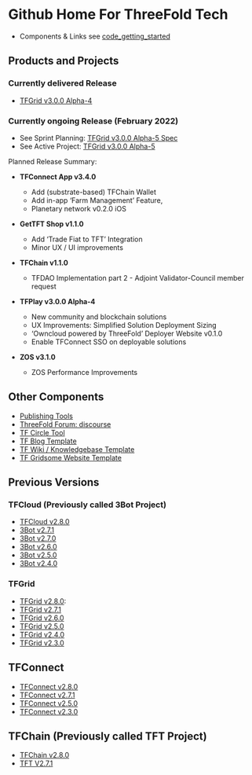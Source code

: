 # Github Home For ThreeFold Tech

- Components & Links see [code_getting_started](code_getting_started.md)

## Products and Projects

### Currently delivered Release

- [TFGrid v3.0.0 Alpha-4](https://github.com/threefoldtech/home/blob/master/wiki/products/v3/tfgrid_3.0.0_alpha4.md)

### Currently ongoing Release (February 2022)

- See Sprint Planning: [TFGrid v3.0.0 Alpha-5 Spec](https://github.com/threefoldtech/home/blob/master/wiki/v3specs/v3_alpha5.md)
- See Active Project: [TFGrid v3.0.0 Alpha-5](https://github.com/threefoldtech/home/projects/6)

Planned Release Summary:

  - **TFConnect App v3.4.0**
    - Add (substrate-based) TFChain Wallet
    - Add in-app ‘Farm Management’ Feature, 
    - Planetary network v0.2.0 iOS
    
  - **GetTFT Shop v1.1.0** 
    - Add ‘Trade Fiat to TFT’ Integration
    - Minor UX / UI improvements
    
  - **TFChain v1.1.0**
    - TFDAO Implementation part 2 - Adjoint Validator-Council member request
    
  - **TFPlay v3.0.0 Alpha-4**
    - New community and blockchain solutions
    - UX Improvements: Simplified Solution Deployment Sizing
    - ‘Owncloud powered by ThreeFold’ Deployer Website v0.1.0
    - Enable TFConnect SSO on deployable solutions

  
  - **ZOS v3.1.0** 
    - ZOS Performance Improvements
    

## Other Components
  
- [Publishing Tools](https://github.com/threebotserver/publishingtools)
- [ThreeFold Forum: discourse](https://github.com/threefoldtech/threefold-forums)
- [TF Circle Tool](https://github.com/threefoldtech/circles_reporting_tool)
- [TF Blog Template](https://github.com/threefoldfoundation/blog_example)
- [TF Wiki / Knowledgebase Template](https://github.com/threefoldfoundation/wiki_example)
- [TF Gridsome Website Template](https://github.com/threefoldfoundation/www_examplesite)

## Previous Versions

### TFCloud (Previously called 3Bot Project)
- [TFCloud v2.8.0](products/tfcloud2.8.md)
- [3Bot v2.7.1](products/3bot2.7.1.md) 
- [3Bot v2.7.0](products/3bot2.7.md) 
- [3Bot v2.6.0](products/3bot2.6.md) 
- [3Bot v2.5.0](products/3bot2.5.md)
- [3Bot v2.4.0](products/3bot2.4.md)

### TFGrid
- [TFGrid v2.8.0](products/tfgrid2.8.md):
- [TFGrid v2.7.1](products/tfgrid2.7.1.md) 
- [TFGrid v2.6.0](products/tfgrid2.6.md) 
- [TFGrid v2.5.0](products/tfgrid2.5.md) 
- [TFGrid v2.4.0](products/tfgrid2.4.md)
- [TFGrid v2.3.0](products/tfgrid2.3.md)


## TFConnect
- [TFConnect v2.8.0](products/threefoldconnect2.8.md)
- [TFConnect v2.7.1](products/threefoldconnect2.7.1.md) 
- [TFConnect v2.5.0](products/threefoldconnect2.5.md) 
- [TFConnect v2.3.0](products/threefoldconnect2.3.md) 

## TFChain (Previously called TFT Project)
- [TFChain v2.8.0](products/tfchain2.8.md)
- [TFT V2.7.1](products/tft2.7.1.md)
